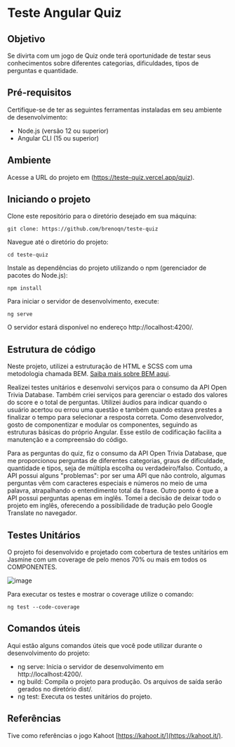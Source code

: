 # Teste Angular Quiz

## Objetivo

Se divirta com um jogo de Quiz onde terá oportunidade de testar seus conhecimentos sobre diferentes categorias, dificuldades, tipos de perguntas e quantidade.

## Pré-requisitos

Certifique-se de ter as seguintes ferramentas instaladas em seu ambiente de desenvolvimento:

* Node.js (versão 12 ou superior)
* Angular CLI (15 ou superior)

## Ambiente 

Acesse a URL do projeto em (https://teste-quiz.vercel.app/quiz).

## Iniciando o projeto

Clone este repositório para o diretório desejado em sua máquina:

```
git clone: https://github.com/brenoqn/teste-quiz
```

Navegue até o diretório do projeto:

```
cd teste-quiz
```

Instale as dependências do projeto utilizando o npm (gerenciador de pacotes do Node.js):

```
npm install
```

Para iniciar o servidor de desenvolvimento, execute:

```
ng serve
```

O servidor estará disponível no endereço http://localhost:4200/.

## Estrutura de código

Neste projeto, utilizei a estruturação de HTML e SCSS com uma metodologia chamada BEM. [Saiba mais sobre BEM aqui](https://desenvolvimentoparaweb.com/css/bem/).

Realizei testes unitários e desenvolvi serviços para o consumo da API Open Trivia Database. Também criei serviços para gerenciar o estado dos valores do score e o total de perguntas. Utilizei áudios para indicar quando o usuário acertou ou errou uma questão e também quando estava prestes a finalizar o tempo para selecionar a resposta correta. Como desenvolvedor, gosto de componentizar e modular os componentes, seguindo as estruturas básicas do próprio Angular. Esse estilo de codificação facilita a manutenção e a compreensão do código.

Para as perguntas do quiz, fiz o consumo da API Open Trivia Database, que me proporcionou perguntas de diferentes categorias, graus de dificuldade, quantidade e tipos, seja de múltipla escolha ou verdadeiro/falso. Contudo, a API possui alguns "problemas": por ser uma API que não controlo, algumas perguntas vêm com caracteres especiais e números no meio de uma palavra, atrapalhando o entendimento total da frase. Outro ponto é que a API possui perguntas apenas em inglês. Tomei a decisão de deixar todo o projeto em inglês, oferecendo a possibilidade de tradução pelo Google Translate no navegador.

## Testes Unitários

O projeto foi desenvolvido e projetado com cobertura de testes unitários em Jasmine com um coverage de pelo menos 70% ou mais em todos os COMPONENTES.

![image](https://github.com/brenoqn/teste-quiz/assets/98334393/54baa206-afdb-4756-94f6-360c3d40df18)


Para executar os testes e mostrar o coverage utilize o comando:

```
ng test --code-coverage
```

## Comandos úteis

Aqui estão alguns comandos úteis que você pode utilizar durante o desenvolvimento do projeto:

* ng serve: Inicia o servidor de desenvolvimento em http://localhost:4200/.
* ng build: Compila o projeto para produção. Os arquivos de saída serão gerados no diretório dist/.
* ng test: Executa os testes unitários do projeto.

## Referências

Tive como referências o jogo Kahoot [https://kahoot.it/](https://kahoot.it/).

